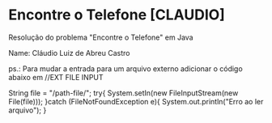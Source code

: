 # Encontre o Telefone [CLAUDIO]
Resolução do problema "Encontre o Telefone" em Java

Name: Cláudio Luiz de Abreu Castro


ps.: Para mudar a entrada para um arquivo externo adicionar o código abaixo em //EXT FILE INPUT

String file = "/path-file/";
        try{
            System.setIn(new FileInputStream(new File(file)));
        }catch (FileNotFoundException e){
            System.out.println("Erro ao ler arquivo");
        }




